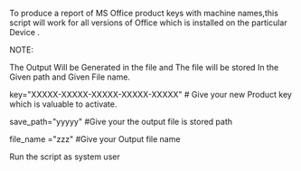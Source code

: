 To produce a report of MS Office product keys with machine names,this script will work for all versions of Office which is installed on the particular Device .

 

NOTE:

The Output Will be Generated in the file and The file will be stored In the Given path and Given File name.

key="XXXXX-XXXXX-XXXXX-XXXXX-XXXXX" # Give your new Product key which is valuable to activate.

save_path="yyyyy" #Give your the output file is stored path

file_name ="zzz" #Give your Output file name

Run the script as system user